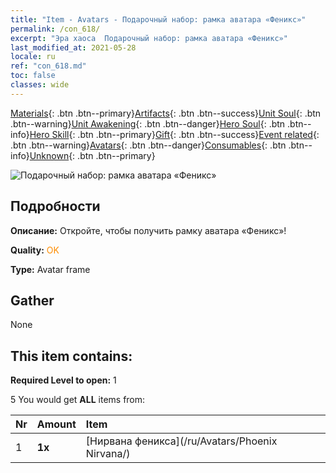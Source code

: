 ```yaml
---
title: "Item - Avatars - Подарочный набор: рамка аватара «Феникс»"
permalink: /con_618/
excerpt: "Эра хаоса  Подарочный набор: рамка аватара «Феникс»"
last_modified_at: 2021-05-28
locale: ru
ref: "con_618.md"
toc: false
classes: wide
---
```

 [Materials](/ItemsRU/){: .btn .btn--primary}[Artifacts](/ItemsRU/Artifacts/){: .btn .btn--success}[Unit Soul](/ItemsRU/UnitSoul/){: .btn .btn--warning}[Unit Awakening](/ItemsRU/UnitAwakening/){: .btn .btn--danger}[Hero Soul](/ItemsRU/HeroSoul/){: .btn .btn--info}[Hero Skill](/ItemsRU/HeroSkill/){: .btn .btn--primary}[Gift](/ItemsRU/Gift/){: .btn .btn--success}[Event related](/ItemsRU/Events/){: .btn .btn--warning}[Avatars](/ItemsRU/Avatars/){: .btn .btn--danger}[Consumables](/ItemsRU/Consumables/){: .btn .btn--info}[Unknown](/ItemsRU/Unknown/){: .btn .btn--primary}

 ![Подарочный набор: рамка аватара «Феникс»](/images/t/i_907003.png)

## Подробности
 **Описание:** Откройте, чтобы получить рамку аватара «Феникс»!

 **Quality:** <span style="color: #FF8C00">OK</span>

 **Type:** Avatar frame

## Gather

  None

## This item contains:

 **Required Level to open:** 1

 5 You would get **ALL** items  from:

  | Nr | Amount |     Item    |
  |:---|:-------|:------------|
  | 1 |  **1x** | [Нирвана феникса](/ru/Avatars/Phoenix Nirvana/) |  | 
